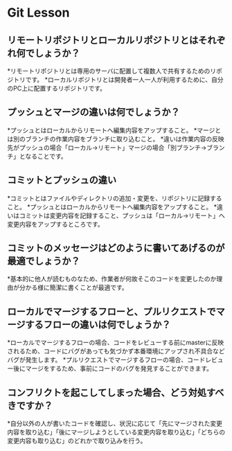 # Git Lesson

## リモートリポジトリとローカルリポジトリとはそれぞれ何でしょうか？
*リモートリポジトリとは専用のサーバに配置して複数人で共有するためのリポジトリです。
*ローカルリポジトリとは開発者一人一人が利用するために、自分のPC上に配置するリポジトリです。


## プッシュとマージの違いは何でしょうか？
*プッシュとはローカルからリモートへ編集内容をアップすること。
*マージとは別のブランチの作業内容をブランチに取り込むこと。
*違いは作業内容の反映先がプッシュの場合「ローカル→リモート」マージの場合「別ブランチ→ブランチ」となることです。


## コミットとプッシュの違い
*コミットとはファイルやディレクトリの追加・変更を、リポジトリに記録すること。
*プッシュとはローカルからリモートへ編集内容をアップすること。
*違いはコミットは変更内容を記録すること、プッシュは「ローカル→リモート」へ変更内容をアップするところです。

## コミットのメッセージはどのように書いてあげるのが最適でしょうか？
*基本的に他人が読むものなため、作業者が何故そこのコードを変更したのか理由が分かる様に簡潔に書くことが最適です。


## ローカルでマージするフローと、プルリクエストでマージするフローの違いは何でしょうか？
*ローカルでマージするフローの場合、コードをレビューする前にmasterに反映されるため、コードにバグがあっても気づかず本番環境にアップされ不具合などバグが発生します。
*プルリクエストでマージするフローの場合、コードレビュー後にマージをするため、事前にコードのバグを発見することができます。


## コンフリクトを起こしてしまった場合、どう対処すべきですか？
*自分以外の人が書いたコードを確認し、状況に応じて「先にマージされた変更内容を取り込む」「後にマージしようとしている変更内容を取り込む」「どちらの変更内容も取り込む」のどれかで取り込みを行う。
